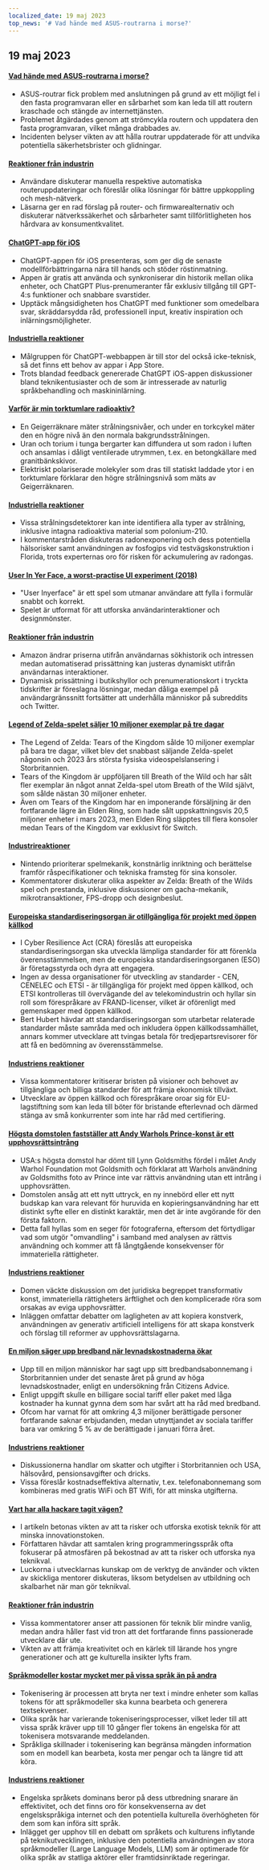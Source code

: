 ```yaml
---
localized_date: 19 maj 2023
top_news: '# Vad hände med ASUS-routrarna i morse?'
---
```


## 19 maj 2023

#### [Vad hände med ASUS-routrarna i morse?](https://www.downtowndougbrown.com/2023/05/what-happened-with-asus-routers-this-morning/)

- ASUS-routrar fick problem med anslutningen på grund av ett möjligt fel i den fasta programvaran eller en sårbarhet som kan leda till att routern kraschade och stängde av internettjänsten.
- Problemet åtgärdades genom att strömcykla routern och uppdatera den fasta programvaran, vilket många drabbades av.
- Incidenten belyser vikten av att hålla routrar uppdaterade för att undvika potentiella säkerhetsbrister och glidningar.

#### [Reaktioner från industrin](http://news.ycombinator.com/item?id=35983866)

- Användare diskuterar manuella respektive automatiska routeruppdateringar och föreslår olika lösningar för bättre uppkoppling och mesh-nätverk.
- Läsarna ger en rad förslag på router- och firmwarealternativ och diskuterar nätverkssäkerhet och sårbarheter samt tillförlitligheten hos hårdvara av konsumentkvalitet.

#### [ChatGPT-app för iOS](https://openai.com/blog/introducing-the-chatgpt-app-for-ios)

- ChatGPT-appen för iOS presenteras, som ger dig de senaste modellförbättringarna nära till hands och stöder röstinmatning.
- Appen är gratis att använda och synkroniserar din historik mellan olika enheter, och ChatGPT Plus-prenumeranter får exklusiv tillgång till GPT-4:s funktioner och snabbare svarstider.
- Upptäck mångsidigheten hos ChatGPT med funktioner som omedelbara svar, skräddarsydda råd, professionell input, kreativ inspiration och inlärningsmöjligheter.

#### [Industriella reaktioner](http://news.ycombinator.com/item?id=35990552)

- Målgruppen för ChatGPT-webbappen är till stor del också icke-teknisk, så det finns ett behov av appar i App Store.
- Trots blandad feedback genererade ChatGPT iOS-appen diskussioner bland teknikentusiaster och de som är intresserade av naturlig språkbehandling och maskininlärning.

#### [Varför är min torktumlare radioaktiv?](https://physics.stackexchange.com/questions/764460/why-is-my-dryer-radioactive)

- En Geigerräknare mäter strålningsnivåer, och under en torkcykel mäter den en högre nivå än den normala bakgrundsstrålningen.
- Uran och torium i tunga bergarter kan diffundera ut som radon i luften och ansamlas i dåligt ventilerade utrymmen, t.ex. en betongkällare med granitbänkskivor.
- Elektriskt polariserade molekyler som dras till statiskt laddade ytor i en torktumlare förklarar den högre strålningsnivå som mäts av Geigerräknaren.

#### [Industriella reaktioner](http://news.ycombinator.com/item?id=35990858)

- Vissa strålningsdetektorer kan inte identifiera alla typer av strålning, inklusive intagna radioaktiva material som polonium-210.
- I kommentarstråden diskuteras radonexponering och dess potentiella hälsorisker samt användningen av fosfogips vid testvägskonstruktion i Florida, trots experternas oro för risken för ackumulering av radongas.

#### [User In Yer Face, a worst-practise UI experiment (2018)](https://userinyerface.com/)

- "User Inyerface" är ett spel som utmanar användare att fylla i formulär snabbt och korrekt.
- Spelet är utformat för att utforska användarinteraktioner och designmönster.

#### [Reaktioner från industrin](http://news.ycombinator.com/item?id=35985240)

- Amazon ändrar priserna utifrån användarnas sökhistorik och intressen medan automatiserad prissättning kan justeras dynamiskt utifrån användarnas interaktioner.
- Dynamisk prissättning i butikshyllor och prenumerationskort i tryckta tidskrifter är föreslagna lösningar, medan dåliga exempel på användargränssnitt fortsätter att underhålla människor på subreddits och Twitter.

#### [Legend of Zelda-spelet säljer 10 miljoner exemplar på tre dagar](https://finance.yahoo.com/news/legend-zelda-game-sells-10-172603983.html)

- The Legend of Zelda: Tears of the Kingdom sålde 10 miljoner exemplar på bara tre dagar, vilket blev det snabbast säljande Zelda-spelet någonsin och 2023 års största fysiska videospelslansering i Storbritannien.
- Tears of the Kingdom är uppföljaren till Breath of the Wild och har sålt fler exemplar än något annat Zelda-spel utom Breath of the Wild självt, som sålde nästan 30 miljoner enheter.
- Även om Tears of the Kingdom har en imponerande försäljning är den fortfarande lägre än Elden Ring, som hade sålt uppskattningsvis 20,5 miljoner enheter i mars 2023, men Elden Ring släpptes till flera konsoler medan Tears of the Kingdom var exklusivt för Switch.

#### [Industrireaktioner](http://news.ycombinator.com/item?id=35986956)

- Nintendo prioriterar spelmekanik, konstnärlig inriktning och berättelse framför råspecifikationer och tekniska framsteg för sina konsoler.
- Kommentatorer diskuterar olika aspekter av Zelda: Breath of the Wilds spel och prestanda, inklusive diskussioner om gacha-mekanik, mikrotransaktioner, FPS-dropp och designbeslut.

#### [Europeiska standardiseringsorgan är otillgängliga för projekt med öppen källkod](https://blog.opensource.org/another-issue-with-the-cyber-resilience-act-european-standards-bodies-are-inaccessible-to-open-source-projects/)

- I Cyber Resilience Act (CRA) föreslås att europeiska standardiseringsorgan ska utveckla lämpliga standarder för att förenkla överensstämmelsen, men de europeiska standardiseringsorganen (ESO) är företagsstyrda och dyra att engagera.
- Ingen av dessa organisationer för utveckling av standarder - CEN, CENELEC och ETSI - är tillgängliga för projekt med öppen källkod, och ETSI kontrolleras till övervägande del av telekomindustrin och hyllar sin roll som förespråkare av FRAND-licenser, vilket är oförenligt med gemenskaper med öppen källkod.
- Bert Hubert hävdar att standardiseringsorgan som utarbetar relaterade standarder måste samråda med och inkludera öppen källkodssamhället, annars kommer utvecklare att tvingas betala för tredjepartsrevisorer för att få en bedömning av överensstämmelse.

#### [Industriens reaktioner](http://news.ycombinator.com/item?id=35985590)

- Vissa kommentatorer kritiserar bristen på visioner och behovet av tillgängliga och billiga standarder för att främja ekonomisk tillväxt.
- Utvecklare av öppen källkod och förespråkare oroar sig för EU-lagstiftning som kan leda till böter för bristande efterlevnad och därmed stänga av små konkurrenter som inte har råd med certifiering.

#### [Högsta domstolen fastställer att Andy Warhols Prince-konst är ett upphovsrättsintrång](https://petapixel.com/2023/05/18/supreme-court-rules-andy-warhols-prince-art-is-copyright-infringement/)

- USA:s högsta domstol har dömt till Lynn Goldsmiths fördel i målet Andy Warhol Foundation mot Goldsmith och förklarat att Warhols användning av Goldsmiths foto av Prince inte var rättvis användning utan ett intrång i upphovsrätten.
- Domstolen ansåg att ett nytt uttryck, en ny innebörd eller ett nytt budskap kan vara relevant för huruvida en kopieringsanvändning har ett distinkt syfte eller en distinkt karaktär, men det är inte avgörande för den första faktorn.
- Detta fall hyllas som en seger för fotograferna, eftersom det förtydligar vad som utgör "omvandling" i samband med analysen av rättvis användning och kommer att få långtgående konsekvenser för immateriella rättigheter.

#### [Industriens reaktioner](http://news.ycombinator.com/item?id=35991725)

- Domen väckte diskussion om det juridiska begreppet transformativ konst, immateriella rättigheters ärftlighet och den komplicerade röra som orsakas av eviga upphovsrätter.
- Inläggen omfattar debatter om lagligheten av att kopiera konstverk, användningen av generativ artificiell intelligens för att skapa konstverk och förslag till reformer av upphovsrättslagarna.

#### [En miljon säger upp bredband när levnadskostnaderna ökar](https://www.bbc.com/news/technology-65622403)

- Upp till en miljon människor har sagt upp sitt bredbandsabonnemang i Storbritannien under det senaste året på grund av höga levnadskostnader, enligt en undersökning från Citizens Advice.
- Enligt uppgift skulle en billigare social tariff eller paket med låga kostnader ha kunnat gynna dem som har svårt att ha råd med bredband.
- Ofcom har varnat för att omkring 4,3 miljoner berättigade personer fortfarande saknar erbjudanden, medan utnyttjandet av sociala tariffer bara var omkring 5 % av de berättigade i januari förra året.

#### [Industriens reaktioner](http://news.ycombinator.com/item?id=35984928)

- Diskussionerna handlar om skatter och utgifter i Storbritannien och USA, hälsovård, pensionsavgifter och dricks.
- Vissa föreslår kostnadseffektiva alternativ, t.ex. telefonabonnemang som kombineras med gratis WiFi och BT Wifi, för att minska utgifterna.

#### [Vart har alla hackare tagit vägen?](https://morepablo.com/2023/05/where-have-all-the-hackers-gone.html)

- I artikeln betonas vikten av att ta risker och utforska exotisk teknik för att minska innovationstoken.
- Författaren hävdar att samtalen kring programmeringsspråk ofta fokuserar på atmosfären på bekostnad av att ta risker och utforska nya teknikval.
- Luckorna i utvecklarnas kunskap om de verktyg de använder och vikten av skickliga mentorer diskuteras, liksom betydelsen av utbildning och skalbarhet när man gör teknikval.

#### [Reaktioner från industrin](http://news.ycombinator.com/item?id=35986270)

- Vissa kommentatorer anser att passionen för teknik blir mindre vanlig, medan andra håller fast vid tron att det fortfarande finns passionerade utvecklare där ute.
- Vikten av att främja kreativitet och en kärlek till lärande hos yngre generationer och att ge kulturella insikter lyfts fram.

#### [Språkmodeller kostar mycket mer på vissa språk än på andra](https://blog.yenniejun.com/p/all-languages-are-not-created-tokenized)

- Tokenisering är processen att bryta ner text i mindre enheter som kallas tokens för att språkmodeller ska kunna bearbeta och generera textsekvenser.
- Olika språk har varierande tokeniseringsprocesser, vilket leder till att vissa språk kräver upp till 10 gånger fler tokens än engelska för att tokenisera motsvarande meddelanden.
- Språkliga skillnader i tokenisering kan begränsa mängden information som en modell kan bearbeta, kosta mer pengar och ta längre tid att köra.

#### [Industriens reaktioner](http://news.ycombinator.com/item?id=35983707)

- Engelska språkets dominans beror på dess utbredning snarare än effektivitet, och det finns oro för konsekvenserna av det engelskspråkiga internet och den potentiella kulturella överhögheten för dem som kan införa sitt språk.
- Inlägget ger upphov till en debatt om språkets och kulturens inflytande på teknikutvecklingen, inklusive den potentiella användningen av stora språkmodeller (Large Language Models, LLM) som är optimerade för olika språk av statliga aktörer eller framtidsinriktade regeringar.
